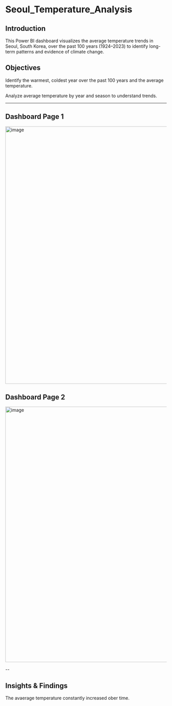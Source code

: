 # Seoul_Temperature_Analysis

## Introduction
This Power BI dashboard visualizes the average temperature trends in Seoul, South Korea, over the past 100 years (1924–2023) to identify long-term patterns and evidence of climate change.

## Objectives
Identify the warmest, coldest year over the past 100 years and the average temperature.

Analyze average temperature by year and season to understand trends.


---
## Dashboard Page 1
<img width="1430" height="801" alt="image" src="https://github.com/user-attachments/assets/19ab8613-df62-47ec-96ae-43fd715bed1e" />

## Dashboard Page 2
<img width="1416" height="795" alt="image" src="https://github.com/user-attachments/assets/4f697f8d-1d0c-4157-9d6a-d99af0c48459" />

--

## Insights & Findings

The avaerage temperature constantly increased ober time.
